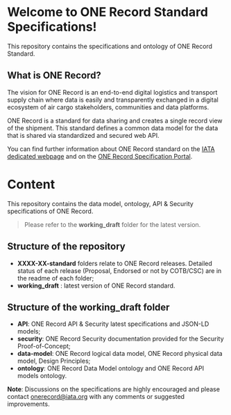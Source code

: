 # Welcome to ONE Record Standard Specifications!

This repository contains the specifications and ontology of ONE Record Standard.

## What is ONE Record?

The vision for ONE Record is an end-to-end digital logistics and transport supply chain where data is easily and transparently exchanged in a digital ecosystem of air cargo stakeholders, communities and data platforms.

ONE Record is a standard for data sharing and creates a single record view of the shipment. This standard defines a common data model for the data that is shared via standardized and secured web API.

You can find further information about ONE Record standard on the [IATA dedicated webpage](https://www.iata.org/en/programs/cargo/e/one-record/) and on the [ONE Record Specification Portal](https://iata-cargo.github.io/ONE-Record/).

# Content
This repository contains the data model, ontology, API & Security specifications of ONE Record.

>Please refer to the **working_draft** folder for the latest version.

## Structure of the repository
- **XXXX-XX-standard** folders relate to ONE Record releases. Detailed status of each release (Proposal, Endorsed or not by COTB/CSC) are in the readme of each folder;
- **working_draft** : latest version of ONE Record standard.

## Structure of the working_draft folder
- **API**: ONE Record API & Security latest specifications and JSON-LD models;
- **security**: ONE Record Security documentation provided for the Security Proof-of-Concept;
- **data-model**: ONE Record logical data model, ONE Record physical data model, Design Principles;
- **ontology**: ONE Record Data Model ontology and ONE Record API models ontology.

__Note__: Discussions on the specifications are highly encouraged and please contact onerecord@iata.org with any comments or suggested improvements.
